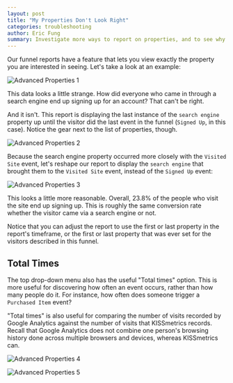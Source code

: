 ```yaml
---
layout: post
title: "My Properties Don't Look Right"
categories: troubleshooting
author: Eric Fung
summary: Investigate more ways to report on properties, and to see why the properties may not match what you're expecting.
---
```

Our funnel reports have a feature that lets you view exactly the property you are interested in seeing. Let's take a look at an example:

![Advanced Properties 1][ssprop1]

This data looks a little strange. How did everyone who came in through a search engine end up signing up for an account? That can't be right.

And it isn't. This report is displaying the last instance of the `search engine` property up until the visitor did the last event in the funnel (`Signed Up`, in this case). Notice the gear next to the list of properties, though.

![Advanced Properties 2][ssprop2]

Because the search engine property occurred more closely with the `Visited Site` event, let's reshape our report to display the `search engine` that brought them to the `Visited Site` event, instead of the `Signed Up` event:

![Advanced Properties 3][ssprop3]

This looks a little more reasonable. Overall, 23.8% of the people who visit the site end up signing up. This is roughly the same conversion rate whether the visitor came via a search engine or not.

Notice that you can adjust the report to use the first or last property in the report's timeframe, or the first or last property that was ever set for the visitors described in this funnel.

## Total Times

The top drop-down menu also has the useful "Total times" option. This is more useful for discovering how often an event occurs, rather than how many people do it. For instance, how often does someone trigger a `Purchased Item` event?

"Total times" is also useful for comparing the number of visits recorded by Google Analytics against the number of visits that KISSmetrics records. Recall that Google Analytics does not combine one person's browsing history done across multiple browsers and devices, whereas KISSmetrics can.

![Advanced Properties 4][ssprop4]

![Advanced Properties 5][ssprop5]

[ssprop1]: https://s3.amazonaws.com/kissmetrics-support-files/assets/troubleshooting/advanced-properties/advancedproperties1.png
[ssprop2]: https://s3.amazonaws.com/kissmetrics-support-files/assets/troubleshooting/advanced-properties/advancedproperties2.png
[ssprop3]: https://s3.amazonaws.com/kissmetrics-support-files/assets/troubleshooting/advanced-properties/advancedproperties3.png
[ssprop4]: https://s3.amazonaws.com/kissmetrics-support-files/assets/troubleshooting/advanced-properties/advancedproperties4.png
[ssprop5]: https://s3.amazonaws.com/kissmetrics-support-files/assets/troubleshooting/advanced-properties/advancedproperties5.png